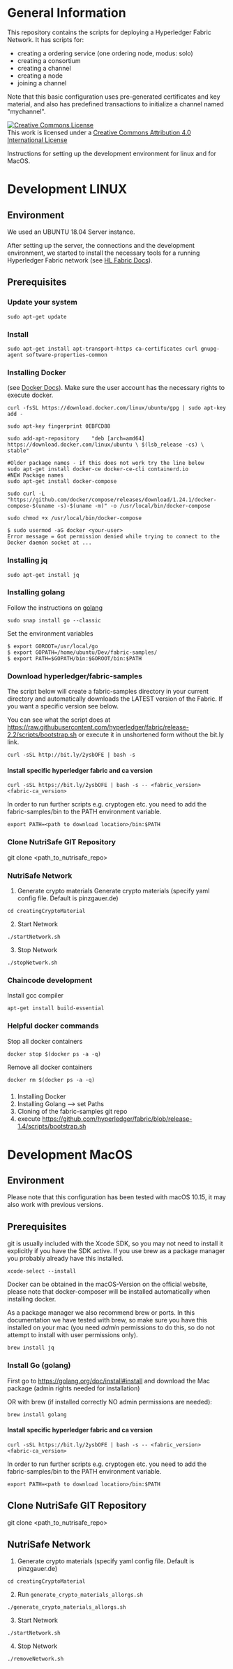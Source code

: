 # General Information

This repository contains the scripts for deploying a Hyperledger Fabric Network. It has scripts for: 
- creating a ordering service (one ordering node, modus: solo)
- creating a consortium 
- creating a channel
- creating a node
- joining a channel


Note that this basic configuration uses pre-generated certificates and
key material, and also has predefined transactions to initialize a 
channel named "mychannel".

<a rel="license" href="http://creativecommons.org/licenses/by/4.0/"><img alt="Creative Commons License" style="border-width:0" src="https://i.creativecommons.org/l/by/4.0/88x31.png" /></a><br />This work is licensed under a <a rel="license" href="http://creativecommons.org/licenses/by/4.0/">Creative Commons Attribution 4.0 International License</a>

Instructions for setting up the development environment for linux and for MacOS.

# Development LINUX
## Environment 
We used an UBUNTU 18.04 Server instance.

After setting up the server, the connections and the development environment, we started to install the necessary tools for a running Hyperledger Fabric network (see <a href="https://hyperledger-fabric.readthedocs.io/en/release-1.4/prereqs.html">HL Fabric Docs</a>).
  

## Prerequisites

### Update your system

```
sudo apt-get update
```

### Install

```
sudo apt-get install apt-transport-https ca-certificates curl gnupg-agent software-properties-common
```


### Installing Docker 
(see <a href="https://docs.docker.com/install/linux/docker-ce/ubuntu/#install-using-the-repository"> Docker Docs</a>).  Make sure the user account has the necessary rights to execute docker. 
```
curl -fsSL https://download.docker.com/linux/ubuntu/gpg | sudo apt-key add -

sudo apt-key fingerprint 0EBFCD88

sudo add-apt-repository    "deb [arch=amd64] https://download.docker.com/linux/ubuntu \ $(lsb_release -cs) \ stable"

#Older package names - if this does not work try the line below
sudo apt-get install docker-ce docker-ce-cli containerd.io
#NEW Package names
sudo apt-get install docker-compose

sudo curl -L "https://github.com/docker/compose/releases/download/1.24.1/docker-compose-$(uname -s)-$(uname -m)" -o /usr/local/bin/docker-compose

sudo chmod +x /usr/local/bin/docker-compose

$ sudo usermod -aG docker <your-user>  
Error message = Got permission denied while trying to connect to the Docker daemon socket at ...
```
### Installing jq

```
sudo apt-get install jq
```

### Installing golang
Follow the instructions on <a href="https://github.com/golang/go/wiki/Ubuntu">golang</a>

```
sudo snap install go --classic
```

Set the environment variables
```
$ export GOROOT=/usr/local/go
$ export GOPATH=/home/ubuntu/Dev/fabric-samples/
$ export PATH=$GOPATH/bin:$GOROOT/bin:$PATH
```

### Download hyperledger/fabric-samples
The script below will create a fabric-samples directory in your current directory and automatically downloads the LATEST version of the Fabric. If you want a specific version see below.

You can see what the script does at https://raw.githubusercontent.com/hyperledger/fabric/release-2.2/scripts/bootstrap.sh or execute it in unshortened form without the bit.ly link.
```
curl -sSL http://bit.ly/2ysbOFE | bash -s
```
#### Install specific hyperledger fabric and ca version
```
curl -sSL https://bit.ly/2ysbOFE | bash -s -- <fabric_version> <fabric-ca_version>
```

In order to run further scripts e.g. cryptogen etc. you need to add the fabric-samples/bin to the PATH environment variable.
```
export PATH=<path to download location>/bin:$PATH
```
### Clone NutriSafe GIT Repository

git clone <path_to_nutrisafe_repo>

### NutriSafe Network
1. Generate crypto materials
Generate crypto materials (specify yaml config file. Default is pinzgauer.de)
```
cd creatingCryptoMaterial

```
2. Start Network
```
./startNetwork.sh
```
3. Stop Network
```
./stopNetwork.sh
```

### Chaincode development
Install gcc compiler
```
apt-get install build-essential
```

### Helpful docker commands
Stop all docker containers
```
docker stop $(docker ps -a -q)
```
Remove all docker containers
```
docker rm $(docker ps -a -q)
```

###

1. Installing Docker
2. Installing Golang --> set Paths 
3. Cloning of the fabric-samples git repo
4. execute https://github.com/hyperledger/fabric/blob/release-1.4/scripts/bootstrap.sh


# Development MacOS

## Environment
Please note that this configuration has been tested with macOS 10.15, it may also work with previous versions.

## Prerequisites
git is usually included with the Xcode SDK, so you may not need to install it explicitly if you have the SDK active. If you use brew as a package manager you probably already have this installed.

```
xcode-select --install
```

Docker can be obtained in the macOS-Version on the official website, please note that docker-composer will be installed automatically when installing docker.

As a package manager we also recommend brew or ports. In this documentation we have tested with brew, so make sure you have this installed on your mac (you need _admin_ permissions to do this, so do not attempt to install with user permissions only).

```
brew install jq
```

### Install Go (golang)
First go to https://golang.org/doc/install#install and download the Mac package (admin rights needed for installation)

OR with brew (if installed correctly NO admin permissions are needed):
```
brew install golang
```

#### Install specific hyperledger fabric and ca version
```
curl -sSL https://bit.ly/2ysbOFE | bash -s -- <fabric_version> <fabric-ca_version>
```

In order to run further scripts e.g. cryptogen etc. you need to add the fabric-samples/bin to the PATH environment variable.
```
export PATH=<path to download location>/bin:$PATH
```

## Clone NutriSafe GIT Repository

git clone <path_to_nutrisafe_repo>

## NutriSafe Network
1. Generate crypto materials (specify yaml config file. Default is pinzgauer.de)
```
cd creatingCryptoMaterial
```
2. Run `generate_crypto_materials_allorgs.sh`
```
./generate_crypto_materials_allorgs.sh
```
3. Start Network
```
./startNetwork.sh
```
4. Stop Network
```
./removeNetwork.sh
```